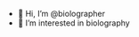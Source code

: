 - 👋 Hi, I’m @biolographer
- 👀 I’m interested in biolography

<!---
biolographer/biolographer is a ✨ special ✨ repository because its `README.md` (this file) appears on your GitHub profile.
You can click the Preview link to take a look at your changes.
--->
